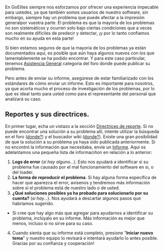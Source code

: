 En GoElites siempre nos esforzamos por ofrecer una experiencia impecable para ustedes, ya que también somos usuarios de nuestro software, sin embargo, siempre hay un problema que puede afectar a la impresión generalpor vuestra parte. El problema es que la mayoría de los problemas no son sistemáticos y ocurren solo bajo ciertas condiciones que a veces son realmente difíciles de predecir y detectar, ¡y por lo tanto confiamos mucho en su ayuda en esta parte!

Si bien estamos seguros de que la mayoría de los problemas ya están documentados aquí, es posible que aún haya algunos nuevos con los que lamentablemente se ha podido encontrar. Y para este caso particular, tenemos [Asistencia General](https://goelites.net/index.php?/forum/35-general-assistance/) categoria del foro donde puede publicar su problema.

Pero antes de enviar su informe, asegúrese de estar familiarizado con los estándares de cómo enviar un informe. Esto es importante para nosotros, ya que acorta mucho el proceso de investigación de los problemas, por lo que es ideal tanto para usted como para el representante del personal que analizará su caso.

## Reportes y sus directrices.

En primer lugar, echa un vistazo a la sección [Directrices de reporte](https://goelites.net/index.php?/forum/35-general-assistance/&do=add). Si no puede encontrar una solución a su problema allí, intente utilizar la búsqueda en el foro ([donde?](https://s.put.re/zvYmhVo.png)) y el buscador wiki ([donde?](https://s.put.re/nXLET4e.png)). Existe una gran posibilidad de que la solución a su problema ya haya sido publicada anteriormente. Si no encontró la información que necesitaba, envíe un [Informe](https://goelites.net/index.php?/forum/35-general-assistance/&do=add). Aqui os adelantamos una pequeña lista de informaciñon en relación a lo anterior:

1. **Logs de error** (*si hay alguno...*). Esto nos ayudará a identificar si su problema fue causado por el mal funcionamiento del software en si, o del loader.
2. **La forma de reproducir el problema**. Si hay alguna forma específica de hacer que aparezca el error, avísenos y tendremos más información sobre si el problema está de nuestro lado o de usted.
3. **¿Qué soluciones posibles ya ha probado para solucionarlo por su cuenta?** (*si hay...*). Nos ayudará a descartar algunos pasos que habríamos sugerido.
- Si cree que hay algo más que agregar para ayudarnos a identificar su problema, inclúyalo en su informe. Más información es mejor que menos, incluso si no sirve para su caso.
4. Cuando sienta que su informe está completo, presione "**Iniciar nuevo tema**" y nuestro equipo lo revisará e intentará ayudarlo lo antes posible. Gracias por su confianza y cooperación!
